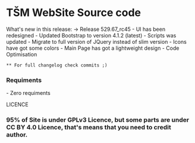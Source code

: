 # TŠM WebSite Source code

What's new in this release:
    -> Release 529.67_rc45
        - UI has been redesigned
        - Updated Bootstrap to version 4.1.2 (latest)
        - Scripts was updated
        - Migrate to full version of JQuery instead of slim version
        - Icons have got some colors
        - Main Page has got a lightweight design
        - Code Optimisation

    ** For full changelog check commits ;)

<h3>Requiments</h3>
    - Zero requiments

LICENCE
<h3>
95% of Site is under GPLv3 Licence, but some parts are under CC BY 4.0 Licence, that's means that you need to credit author.
</h3>

